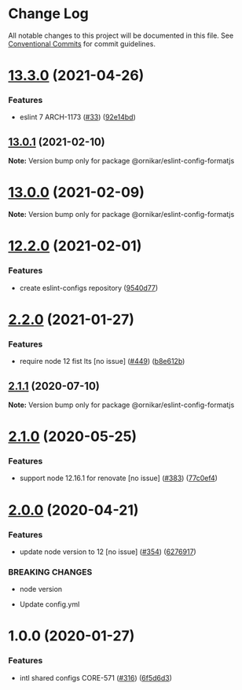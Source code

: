 # Change Log

All notable changes to this project will be documented in this file.
See [Conventional Commits](https://conventionalcommits.org) for commit guidelines.

# [13.3.0](https://github.com/ornikar/eslint-configs/compare/v13.2.0...v13.3.0) (2021-04-26)


### Features

* eslint 7 ARCH-1173 ([#33](https://github.com/ornikar/eslint-configs/issues/33)) ([92e14bd](https://github.com/ornikar/eslint-configs/commit/92e14bd2b48d403dceaaa188156b321f6b37118b))





## [13.0.1](https://github.com/ornikar/eslint-configs/compare/v13.0.0...v13.0.1) (2021-02-10)

**Note:** Version bump only for package @ornikar/eslint-config-formatjs





# [13.0.0](https://github.com/ornikar/eslint-configs/compare/v12.4.0...v13.0.0) (2021-02-09)

**Note:** Version bump only for package @ornikar/eslint-config-formatjs





# [12.2.0](https://github.com/ornikar/eslint-configs/compare/v12.1.0...v12.2.0) (2021-02-01)


### Features

* create eslint-configs repository ([9540d77](https://github.com/ornikar/eslint-configs/commit/9540d77281923524bdb96fbf8b86334d93b5f669))





# [2.2.0](https://github.com/ornikar/shared-configs/compare/@ornikar/eslint-config-formatjs@2.1.1...@ornikar/eslint-config-formatjs@2.2.0) (2021-01-27)


### Features

* require node 12 fist lts [no issue] ([#449](https://github.com/ornikar/shared-configs/issues/449)) ([b8e612b](https://github.com/ornikar/shared-configs/commit/b8e612bc7e0573fd52023f8eea78e95e321567e5))





## [2.1.1](https://github.com/ornikar/shared-configs/compare/@ornikar/eslint-config-formatjs@2.1.0...@ornikar/eslint-config-formatjs@2.1.1) (2020-07-10)

**Note:** Version bump only for package @ornikar/eslint-config-formatjs





# [2.1.0](https://github.com/ornikar/shared-configs/compare/@ornikar/eslint-config-formatjs@2.0.0...@ornikar/eslint-config-formatjs@2.1.0) (2020-05-25)


### Features

* support node 12.16.1 for renovate [no issue] ([#383](https://github.com/ornikar/shared-configs/issues/383)) ([77c0ef4](https://github.com/ornikar/shared-configs/commit/77c0ef4))





# [2.0.0](https://github.com/ornikar/shared-configs/compare/@ornikar/eslint-config-formatjs@1.0.0...@ornikar/eslint-config-formatjs@2.0.0) (2020-04-21)


### Features

* update node version to 12 [no issue] ([#354](https://github.com/ornikar/shared-configs/issues/354)) ([6276917](https://github.com/ornikar/shared-configs/commit/6276917))


### BREAKING CHANGES

* node version

* Update config.yml





# 1.0.0 (2020-01-27)


### Features

* intl shared configs CORE-571 ([#316](https://github.com/ornikar/shared-configs/issues/316)) ([6f5d6d3](https://github.com/ornikar/shared-configs/commit/6f5d6d3))
